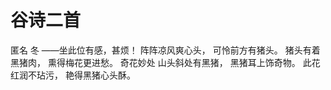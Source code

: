 # 谷诗二首
匿名
冬
——坐此位有感，甚烦！
阵阵凉风爽心头，
可怜前方有猪头。
猪头有着黑猪肉，
熏得梅花更进愁。
奇花妙处
山头斜处有黑猪，
黑猪耳上饰奇物。
此花红润不玷污，
艳得黑猪心头酥。 
